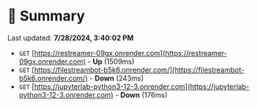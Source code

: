 # 📖 Summary
Last updated: **7/28/2024, 3:40:02 PM**

- `GET` [https://restreamer-09gx.onrender.com](https://restreamer-09gx.onrender.com) - **Up** (1509ms)
- `GET` [https://filestreambot-b5k6.onrender.com/](https://filestreambot-b5k6.onrender.com/) - **Down** (243ms)
- `GET` [https://jupyterlab-python3-12-3.onrender.com](https://jupyterlab-python3-12-3.onrender.com) - **Down** (176ms)
